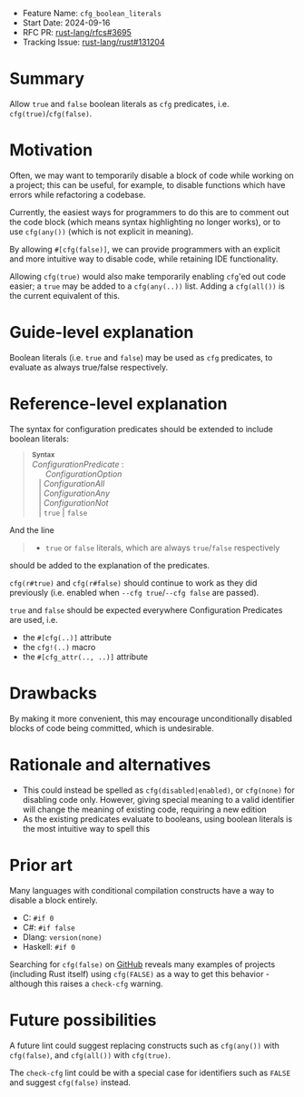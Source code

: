 - Feature Name: `cfg_boolean_literals`
- Start Date: 2024-09-16
- RFC PR: [rust-lang/rfcs#3695](https://github.com/rust-lang/rfcs/pull/3695)
- Tracking Issue: [rust-lang/rust#131204](https://github.com/rust-lang/rust/issues/131204)

# Summary
[summary]: #summary

Allow `true` and `false` boolean literals as `cfg` predicates, i.e. `cfg(true)`/`cfg(false)`.

# Motivation
[motivation]: #motivation

Often, we may want to temporarily disable a block of code while working on a project; this can be useful, for example, to disable functions which have errors while refactoring a codebase.

Currently, the easiest ways for programmers to do this are to comment out the code block (which means syntax highlighting no longer works), or to use `cfg(any())` (which is not explicit in meaning).

By allowing `#[cfg(false)]`, we can provide programmers with an explicit and more intuitive way to disable code, while retaining IDE functionality.

Allowing `cfg(true)` would also make temporarily enabling `cfg`'ed out code easier; a `true` may be added to a `cfg(any(..))` list. Adding a `cfg(all())` is the current equivalent of this.

# Guide-level explanation
[guide-level-explanation]: #guide-level-explanation

Boolean literals (i.e. `true` and `false`) may be used as `cfg` predicates, to evaluate as always true/false respectively.

# Reference-level explanation
[reference-level-explanation]: #reference-level-explanation

The syntax for configuration predicates should be extended to include boolean literals:

> **<sup>Syntax</sup>**\
> _ConfigurationPredicate_ :\
> &nbsp;&nbsp; &nbsp;&nbsp; _ConfigurationOption_\
> &nbsp;&nbsp; | _ConfigurationAll_\
> &nbsp;&nbsp; | _ConfigurationAny_\
> &nbsp;&nbsp; | _ConfigurationNot_ \
> &nbsp;&nbsp; | `true` | `false`

And the line
> - `true` or `false` literals, which are always `true`/`false` respectively

should be added to the explanation of the predicates.

`cfg(r#true)` and `cfg(r#false)` should continue to work as they did previously (i.e. enabled when `--cfg true`/`--cfg false` are passed).

`true` and `false` should be expected everywhere Configuration Predicates are used, i.e.
- the `#[cfg(..)]` attribute
- the `cfg!(..)` macro
- the `#[cfg_attr(.., ..)]` attribute

# Drawbacks
[drawbacks]: #drawbacks

By making it more convenient, this may encourage unconditionally disabled blocks of code being committed, which is undesirable.

# Rationale and alternatives
[rationale-and-alternatives]: #rationale-and-alternatives

- This could instead be spelled as `cfg(disabled|enabled)`, or `cfg(none)` for disabling code only. However, giving special meaning to a valid identifier will change the meaning of existing code, requiring a new edition
- As the existing predicates evaluate to booleans, using boolean literals is the most intuitive way to spell this

# Prior art
[prior-art]: #prior-art

Many languages with conditional compilation constructs have a way to disable a block entirely.

- C: `#if 0`
- C#: `#if false`
- Dlang: `version(none)`
- Haskell: `#if 0`

Searching for `cfg(false)` on [GitHub](https://github.com/search?q=%23%5Bcfg%28false%29%5D+language%3ARust&type=code) reveals many examples of projects (including Rust itself) using `cfg(FALSE)` as a way to get this behavior - although this raises a `check-cfg` warning.

# Future possibilities
[future-possibilities]: #future-possibilities

A future lint could suggest replacing constructs such as `cfg(any())` with `cfg(false)`, and `cfg(all())` with `cfg(true)`.

The `check-cfg` lint could be with a special case for identifiers such as `FALSE` and suggest `cfg(false)` instead.

